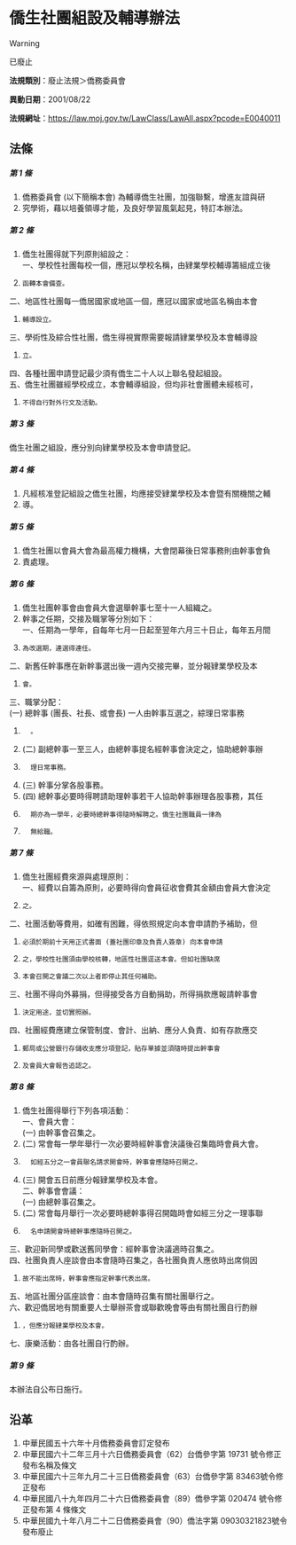 # 僑生社團組設及輔導辦法


> [!WARNING]
> 已廢止


**法規類別**：廢止法規＞僑務委員會

**異動日期**：2001/08/22  

**法規網址**：https://law.moj.gov.tw/LawClass/LawAll.aspx?pcode=E0040011



## 法條
##### 第 1 條
1. 僑務委員會 (以下簡稱本會) 為輔導僑生社團，加強聯繫，增進友誼與研
1. 究學術，藉以培養領導才能，及良好學習風氣起見，特訂本辦法。

##### 第 2 條
1. 僑生社團得就下列原則組設之：  
一、學校性社團每校一個，應冠以學校名稱，由肄業學校輔導籌組成立後
1.     函轉本會備查。  
二、地區性社團每一僑居國家或地區一個，應冠以國家或地區名稱由本會
1.     輔導設立。  
三、學術性及綜合性社團，僑生得視實際需要報請肄業學校及本會輔導設
1.     立。  
四、各種社團申請登記最少須有僑生二十人以上聯名發起組設。  
五、僑生社團雖經學校成立，本會輔導組設，但均非社會團體未經核可，
1.     不得自行對外行文及活動。

##### 第 3 條
僑生社團之組設，應分別向肄業學校及本會申請登記。

##### 第 4 條
1. 凡經核准登記組設之僑生社團，均應接受肄業學校及本會暨有關機關之輔
1. 導。

##### 第 5 條
1. 僑生社團以會員大會為最高權力機構，大會閉幕後日常事務則由幹事會負
1. 責處理。

##### 第 6 條
1. 僑生社團幹事會由會員大會選舉幹事七至十一人組織之。
1. 幹事之任期，交接及職掌等分別如下：  
一、任期為一學年，自每年七月一日起至翌年六月三十日止，每年五月間
1.     為改選期，連選得連任。  
二、新舊任幹事應在新幹事選出後一週內交接完畢，並分報肄業學校及本
1.     會。  
三、職掌分配：  
 (一) 總幹事 (團長、社長、或會長) 一人由幹事互選之，綜理日常事務
1.       。
1.  (二) 副總幹事一至三人，由總幹事提名經幹事會決定之，協助總幹事辦
1.       理日常事務。
1.  (三) 幹事分掌各股事務。
1.  (四) 總幹事必要時得聘請助理幹事若干人協助幹事辦理各股事務，其任
1.       期亦為一學年，必要時總幹事得隨時解聘之。僑生社團職員一律為
1.       無給職。

##### 第 7 條
1. 僑生社團經費來源與處理原則：  
一、經費以自籌為原則，必要時得向會員征收會費其金額由會員大會決定
1.     之。  
二、社團活動等費用，如確有困難，得依照規定向本會申請酌予補助，但
1.     必須於期前十天用正式書面 (蓋社團印章及負責人簽章) 向本會申請
1.     之，學校性社團須由學校核轉，地區性社團逕送本會。但如社團缺席
1.     本會召開之會議二次以上者即停止其任何補助。  
三、社團不得向外募捐，但得接受各方自動捐助，所得捐款應報請幹事會
1.     決定用途，並切實照辦。  
四、社團經費應建立保管制度、會計、出納、應分人負責、如有存款應交
1.     郵局或公營銀行存儲收支應分項登記，貼存單據並須隨時提出幹事會
1.     及會員大會報告追認之。

##### 第 8 條
1. 僑生社團得舉行下列各項活動：  
一、會員大會：  
 (一) 由幹事會召集之。
1.  (二) 常會每一學年舉行一次必要時經幹事會決議後召集臨時會員大會。
1.       如經五分之一會員聯名請求開會時，幹事會應隨時召開之。
1.  (三) 開會五日前應分報肄業學校及本會。  
二、幹事會會議：  
 (一) 由總幹事召集之。
1.  (二) 常會每月舉行一次必要時總幹事得召開臨時會如經三分之一理事聯
1.       名申請開會時總幹事應隨時召開之。  
三、歡迎新同學或歡送舊同學會：經幹事會決議適時召集之。  
四、社團負責人座談會由本會隨時召集之，各社團負責人應依時出席倘因
1.     故不能出席時，幹事會應指定幹事代表出席。  
五、地區社團分區座談會：由本會隨時召集有關社團舉行之。  
六、歡迎僑居地有關重要人士舉辦茶會或聯歡晚會等由有關社團自行酌辦
1.     ，但應分報肄業學校及本會。  
七、康樂活動：由各社團自行酌辦。

##### 第 9 條
本辦法自公布日施行。

## 沿革
1. 中華民國五十六年十月僑務委員會訂定發布
1. 中華民國六十二年三月十六日僑務委員會（62）台僑參字第 19731  號令修正發布名稱及條文
1. 中華民國六十三年九月二十三日僑務委員會（63）台僑參字第 83463號令修正發布
1. 中華民國八十九年四月二十六日僑務委員會（89）僑參字第 020474 號令修正發布第 4  條條文
1. 中華民國九十年八月二十二日僑務委員會（90）僑法字第 09030321823號令發布廢止
